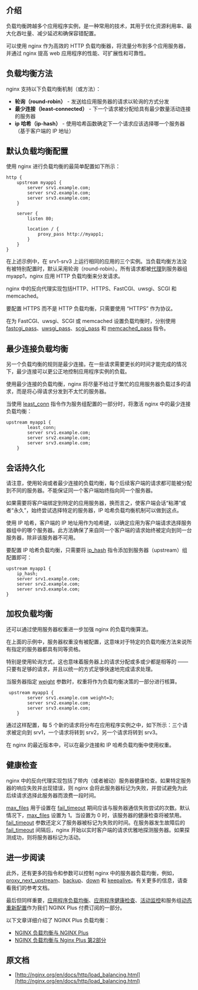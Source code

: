 ## 介绍
负载均衡跨越多个应用程序实例，是一种常用的技术，其用于优化资源利用率、最大化吞吐量、减少延迟和确保容错配置。

可以使用 nginx 作为高效的 HTTP 负载均衡器，将流量分布到多个应用服务器，并通过 nginx 提高 web 应用程序的性能、可扩展性和可靠性。

## 负载均衡方法
nginx 支持以下负载均衡机制（或方法）：

- **轮询（round-robin）** - 发送给应用服务器的请求以轮询的方式分发
- **最少连接（least-connected）** - 下一个请求被分配给具有最少数量活动连接的服务器
- **ip 哈希（ip-hash）** - 使用哈希函数确定下一个请求应该选择哪一个服务器（基于客户端的 IP 地址）

## 默认负载均衡配置
使用 nginx 进行负载均衡的最简单配置如下所示：

```
http {
    upstream myapp1 {
        server srv1.example.com;
        server srv2.example.com;
        server srv3.example.com;
    }

    server {
        listen 80;

        location / {
            proxy_pass http://myapp1;
        }
    }
}
```
在上述示例中，在 srv1-srv3 上运行相同的应用的三个实例。当负载均衡方法没有被特别配置时，默认采用轮询（round-robin）。所有请求都被[代理](http://nginx.org/en/docs/http/ngx_http_proxy_module.html#proxy_pass)到服务器组 myapp1，nginx 应用 HTTP 负载均衡来分发请求。

nginx 中的反向代理实现包括HTTP、HTTPS、FastCGI、uwsgi、SCGI 和 memcached。

要配置 HTTPS 而不是 HTTP 负载均衡，只需要使用 “HTTPS” 作为协议。

在为 FastCGI、uwsgi、SCGI 或 memcached 设置负载均衡时，分别使用 [fastcgi_pass](http://nginx.org/en/docs/http/ngx_http_fastcgi_module.html#fastcgi_pass)、[uwsgi_pass](http://nginx.org/en/docs/http/ngx_http_uwsgi_module.html#uwsgi_pass)、[scgi_pass](http://nginx.org/en/docs/http/ngx_http_scgi_module.html#scgi_pass) 和 [memcached_pass](http://nginx.org/en/docs/http/ngx_http_memcached_module.html#memcached_pass) 指令。

## 最少连接负载均衡
另一个负载均衡的规则是最少连接。在一些请求需要更长的时间才能完成的情况下，最少连接可以更公正地控制应用程序实例的负载。

使用最少连接的负载均衡，nginx 将尽量不给过于繁忙的应用服务器负载过多的请求，而是将心得请求分发到不太忙的服务器。

当使用 [least_conn](http://nginx.org/en/docs/http/ngx_http_upstream_module.html#least_conn) 指令作为服务组配置的一部分时，将激活 nginx 中的最少连接负载均衡：

```
upstream myapp1 {
        least_conn;
        server srv1.example.com;
        server srv2.example.com;
        server srv3.example.com;
    }
```

## 会话持久化
请注意，使用轮询或者最少连接的负载均衡，每个后续客户端的请求都可能被分配到不同的服务器。不能保证同一个客户端始终指向同一个服务器。

如果需要将客户端绑定到特定的应用服务器，换而言之，使客户端会话“粘滞”或者“永久”，始终尝试选择特定的服务器，IP 哈希负载均衡机制可以做到这点。

使用 IP 哈希，客户端的 IP 地址用作为哈希键，以确定应用为客户端请求选择服务器组中的哪个服务器。此方法确保了来自同一个客户端的请求始终被定向到同一台服务器，除非该服务器不可用。

要配置 IP 哈希负载均衡，只需要将 [ip_hash](http://nginx.org/en/docs/http/ngx_http_upstream_module.html#ip_hash) 指令添加到服务器（upstream）组配置即可：

```
upstream myapp1 {
    ip_hash;
    server srv1.example.com;
    server srv2.example.com;
    server srv3.example.com;
}
```

## 加权负载均衡
还可以通过使用服务器权重进一步加强 nginx 的负载均衡算法。

在上面的示例中，服务器权重没有被配置，这意味对于特定的负载均衡方法来说所有指定的服务器都具有同等资格。

特别是使用轮询方式，这也意味着服务器上的请求分配或多或少都是相等的 —— 只要有足够的请求，并且以统一的方式足够快速地完成请求处理。

当服务器指定 [weight](http://nginx.org/en/docs/http/ngx_http_upstream_module.html#server) 参数时，权重将作为负载均衡决策的一部分进行核算。

```
 upstream myapp1 {
        server srv1.example.com weight=3;
        server srv2.example.com;
        server srv3.example.com;
    }
```
通过这样配置，每 5 个新的请求将分布在应用程序实例之中，如下所示：三个请求被定向到 srv1，一个请求将转到 srv2，另一个请求将转到 srv3。

在 nginx 的最近版本中，可以在最少连接和 IP 哈希负载均衡中使用权重。

## 健康检查
nginx 中的反向代理实现包括了带内（或者被动）服务器健康检查。如果特定服务器的响应失败并出现错误，则 nginx 会将此服务器标记为失败，并尝试避免为此后续请求选择此服务器而浪费一段时间。

[max_files](http://nginx.org/en/docs/http/ngx_http_upstream_module.html#server) 用于设置在 [fail_timeout](http://nginx.org/en/docs/http/ngx_http_upstream_module.html#server) 期间应该与服务器通信失败尝试的次数。默认情况下，[max_files](http://nginx.org/en/docs/http/ngx_http_upstream_module.html#server) 设置为 1。当设置为 0 时，该服务器的健康检查将被禁用。[fail_timeout](http://nginx.org/en/docs/http/ngx_http_upstream_module.html#server) 参数还定义了服务器被标记为失败的时间。在服务器发生故障后的 [fail_timeout](http://nginx.org/en/docs/http/ngx_http_upstream_module.html#server) 间隔后，nginx 开始以实时客户端的请求优雅地探测服务器。如果探测成功，则将服务器标记为活动。

## 进一步阅读
此外，还有更多的指令和参数可以控制 nginx 中的服务器负载均衡，例如，[proxy_next_upstream](http://nginx.org/en/docs/http/ngx_http_proxy_module.html#proxy_next_upstream)、[backup](http://nginx.org/en/docs/http/ngx_http_upstream_module.html#server)、[down](http://nginx.org/en/docs/http/ngx_http_upstream_module.html#server) 和 [keepalive](http://nginx.org/en/docs/http/ngx_http_upstream_module.html#keepalive)。有关更多的信息，请查看我们的参考文档。

最后但同样重要，[应用程序负载均衡](https://www.nginx.com/products/application-load-balancing/?_ga=2.104451654.798520331.1503766923-1890203964.1497190280)、[应用程序健康检查](https://www.nginx.com/products/application-health-checks/?_ga=2.104451654.798520331.1503766923-1890203964.1497190280)、[活动监控](https://www.nginx.com/products/live-activity-monitoring/?_ga=2.104451654.798520331.1503766923-1890203964.1497190280)和服务组[动态重新配置](https://www.nginx.com/products/on-the-fly-reconfiguration/?_ga=2.96194266.798520331.1503766923-1890203964.1497190280)作为我们 NGINX Plus 付费订阅的一部分。

以下文章详细介绍了 NGINX Plus 负载均衡：
- [NGINX 负载均衡与 NGINX Plus](https://www.nginx.com/blog/load-balancing-with-nginx-plus/?_ga=2.96194266.798520331.1503766923-1890203964.1497190280)
- [NGINX 负载均衡与 Nginx Plus 第2部分](https://www.nginx.com/blog/load-balancing-with-nginx-plus-part2/?_ga=2.96194266.798520331.1503766923-1890203964.1497190280)

## 原文档

- [http://nginx.org/en/docs/http/load_balancing.html](http://nginx.org/en/docs/http/load_balancing.html)